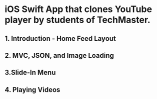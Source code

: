 # iOS Swift App that clones YouTube player by students of TechMaster.

## 1. Introduction - Home Feed Layout

## 2. MVC, JSON, and Image Loading

## 3.Slide-In Menu

## 4. Playing Videos

